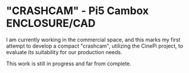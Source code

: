 # "CRASHCAM" - Pi5 Cambox ENCLOSURE/CAD

I am currently working in the commercial space, and this marks my first attempt to develop a compact "crashcam", utilizing the CinePi project, to evaluate its suitability for our production needs.

This work is still in progress and far from complete.

